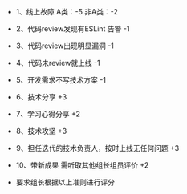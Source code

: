 * 1、线上故障 A类：-5    非A类：-2
* 2、代码review发现有ESLint 告警 -1
* 3、代码review出现明显漏洞 -1
* 4、代码未review就上线 -1
* 5、开发需求不写技术方案 -1
* 6、技术分享 +3
* 7、学习心得分享 +2
* 8、技术攻坚 +3
* 9、担任迭代的技术负责人，按时上线无任何问题 +3
* 10、带新成果 需听取其他组长组员评价 +2




* 要求组长根据以上准则进行评分